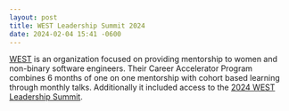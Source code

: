 ```yaml
---
layout: post
title: WEST Leadership Summit 2024
date: 2024-02-04 15:41 -0600
---
```

[WEST](https://www.joinwest.org/) is an organization focused on providing mentorship to women and non-binary software engineers. Their Career Accelerator Program combines 6 months of one on one mentorship with cohort based learning through monthly talks. Additionally it included access to the [2024 WEST Leadership Summit](https://2024westsummit.splashthat.com/).